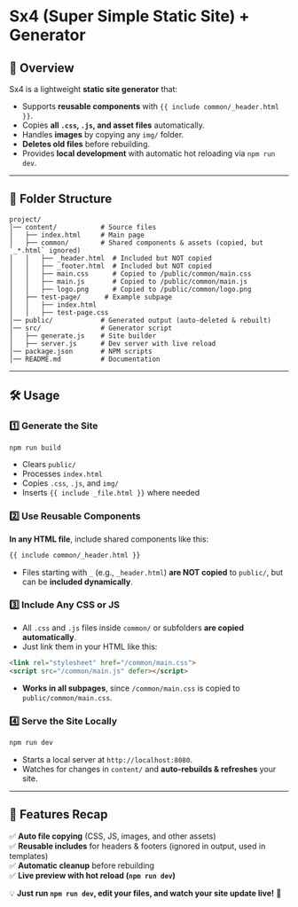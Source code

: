 # Sx4 (Super Simple Static Site) + Generator

## 🚀 Overview
Sx4 is a lightweight **static site generator** that:
- Supports **reusable components** with `{{ include common/_header.html }}`.
- Copies **all `.css`, `.js`, and asset files** automatically.
- Handles **images** by copying any `img/` folder.
- **Deletes old files** before rebuilding.
- Provides **local development** with automatic hot reloading via `npm run dev`.

---

## 📂 Folder Structure
```
project/
│── content/           # Source files
│   ├── index.html     # Main page
│   ├── common/        # Shared components & assets (copied, but `_*.html` ignored)
│   │   ├── _header.html  # Included but NOT copied
│   │   ├── _footer.html  # Included but NOT copied
│   │   ├── main.css      # Copied to /public/common/main.css
│   │   ├── main.js       # Copied to /public/common/main.js
│   │   ├── logo.png      # Copied to /public/common/logo.png
│   ├── test-page/      # Example subpage
│   │   ├── index.html
│   │   ├── test-page.css
│── public/            # Generated output (auto-deleted & rebuilt)
│── src/               # Generator script
│   ├── generate.js    # Site builder
│   ├── server.js      # Dev server with live reload
│── package.json       # NPM scripts
│── README.md          # Documentation
```

---

## 🛠 Usage

### **1️⃣ Generate the Site**
```sh
npm run build
```
- Clears `public/`
- Processes `index.html`
- Copies `.css`, `.js`, and `img/`
- Inserts `{{ include _file.html }}` where needed

### **2️⃣ Use Reusable Components**
**In any HTML file**, include shared components like this:
```html
{{ include common/_header.html }}
```
- Files starting with `_` (e.g., `_header.html`) **are NOT copied** to `public/`, but can be **included dynamically**.

### **3️⃣ Include Any CSS or JS**
- All `.css` and `.js` files inside `common/` or subfolders **are copied automatically**.
- Just link them in your HTML like this:
```html
<link rel="stylesheet" href="/common/main.css">
<script src="/common/main.js" defer></script>
```
- **Works in all subpages**, since `/common/main.css` is copied to `public/common/main.css`.

### **4️⃣ Serve the Site Locally**
```sh
npm run dev
```
- Starts a local server at `http://localhost:8080`.
- Watches for changes in `content/` and **auto-rebuilds & refreshes** your site.

---

## 🎯 Features Recap
✅ **Auto file copying** (CSS, JS, images, and other assets)  
✅ **Reusable includes** for headers & footers (ignored in output, used in templates)  
✅ **Automatic cleanup** before rebuilding  
✅ **Live preview with hot reload (`npm run dev`)**  

💡 **Just run `npm run dev`, edit your files, and watch your site update live!** 🚀
